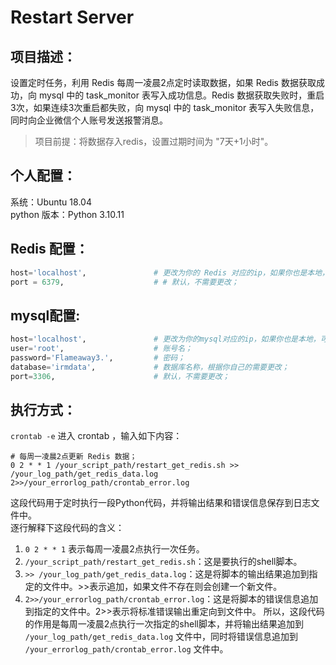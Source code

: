 # Restart Server

## 项目描述：
设置定时任务，利用 Redis 每周一凌晨2点定时读取数据，如果 Redis 数据获取成功，向 mysql 中的 task_monitor 表写入成功信息。Redis 数据获取失败时，重启3次，如果连续3次重启都失败，向 mysql 中的 task_monitor 表写入失败信息，同时向企业微信个人账号发送报警消息。<br>
> 项目前提：将数据存入redis，设置过期时间为 "7天+1小时"。

## 个人配置：
系统：Ubuntu 18.04<br>
python 版本：Python 3.10.11<br>

## Redis 配置：
```python
host='localhost',               # 更改为你的 Redis 对应的ip，如果你也是本地，可以使用 localhost；
port = 6379,                    # # 默认，不需要更改；
```

## mysql配置:
```python
host='localhost',               # 更改为你的mysql对应的ip，如果你也是本地，可以使用 localhost；
user='root',                    # 账号名；
password='Flameaway3.',         # 密码；
database='irmdata',             # 数据库名称，根据你自己的需要更改；
port=3306,                      # 默认，不需要更改；
```

## 执行方式：
`crontab -e` 进入 crontab ，输入如下内容：
```shell
# 每周一凌晨2点更新 Redis 数据；
0 2 * * 1 /your_script_path/restart_get_redis.sh >> /your_log_path/get_redis_data.log  2>>/your_errorlog_path/crontab_error.log
```

这段代码用于定时执行一段Python代码，并将输出结果和错误信息保存到日志文件中。<br>
逐行解释下这段代码的含义：<br>
1. `0 2 * * 1` 表示每周一凌晨2点执行一次任务。
2. `/your_script_path/restart_get_redis.sh`：这是要执行的shell脚本。
4. `>> /your_log_path/get_redis_data.log`：这是将脚本的输出结果追加到指定的文件中。>>表示追加，如果文件不存在则会创建一个新文件。
5. `2>>/your_errorlog_path/crontab_error.log`：这是将脚本的错误信息追加到指定的文件中。2>>表示将标准错误输出重定向到文件中。
所以，这段代码的作用是每周一凌晨2点执行一次指定的shell脚本，并将输出结果追加到 `/your_log_path/get_redis_data.log` 文件中，同时将错误信息追加到 `/your_errorlog_path/crontab_error.log` 文件中。